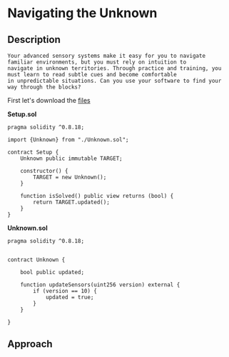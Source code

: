 # **Navigating the Unknown**

## **Description**  
```
Your advanced sensory systems make it easy for you to navigate familiar environments, but you must rely on intuition to 
navigate in unknown territories. Through practice and training, you must learn to read subtle cues and become comfortable 
in unpredictable situations. Can you use your software to find your way through the blocks?
```

First let's download the [files](./downloadable/blockchain_navigating_the_unknown.zip) 

**Setup.sol**
```solidity
pragma solidity ^0.8.18;

import {Unknown} from "./Unknown.sol";

contract Setup {
    Unknown public immutable TARGET;

    constructor() {
        TARGET = new Unknown();
    }

    function isSolved() public view returns (bool) {
        return TARGET.updated();
    }
}
```

**Unknown.sol**
```solidity
pragma solidity ^0.8.18;


contract Unknown {
    
    bool public updated;

    function updateSensors(uint256 version) external {
        if (version == 10) {
            updated = true;
        }
    }

}
```

## **Approach**
